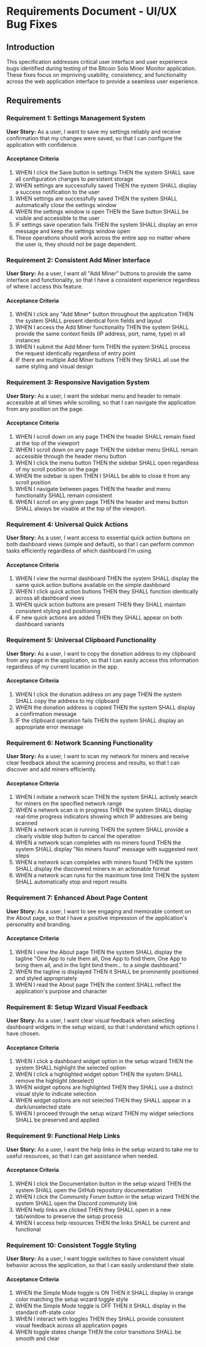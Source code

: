 # Requirements Document - UI/UX Bug Fixes

## Introduction

This specification addresses critical user interface and user experience bugs identified during testing of the Bitcoin Solo Miner Monitor application. These fixes focus on improving usability, consistency, and functionality across the web application interface to provide a seamless user experience.

## Requirements

### Requirement 1: Settings Management System

**User Story:** As a user, I want to save my settings reliably and receive confirmation that my changes were saved, so that I can configure the application with confidence.

#### Acceptance Criteria

1. WHEN I click the Save button in settings THEN the system SHALL save all configuration changes to persistent storage
2. WHEN settings are successfully saved THEN the system SHALL display a success notification to the user
3. WHEN settings are successfully saved THEN the system SHALL automatically close the settings window
4. WHEN the settings window is open THEN the Save button SHALL be visible and accessible to the user
5. IF settings save operation fails THEN the system SHALL display an error message and keep the settings window open
6. These operations should work across the entire app no matter where the user is, they should not be page dependent.

### Requirement 2: Consistent Add Miner Interface

**User Story:** As a user, I want all "Add Miner" buttons to provide the same interface and functionality, so that I have a consistent experience regardless of where I access this feature.

#### Acceptance Criteria

1. WHEN I click any "Add Miner" button throughout the application THEN the system SHALL present identical form fields and layout
2. WHEN I access the Add Miner functionality THEN the system SHALL provide the same context fields (IP address, port, name, type) in all instances
3. WHEN I submit the Add Miner form THEN the system SHALL process the request identically regardless of entry point
4. IF there are multiple Add Miner buttons THEN they SHALL all use the same styling and visual design

### Requirement 3: Responsive Navigation System

**User Story:** As a user, I want the sidebar menu and header to remain accessible at all times while scrolling, so that I can navigate the application from any position on the page.

#### Acceptance Criteria

1. WHEN I scroll down on any page THEN the header SHALL remain fixed at the top of the viewport
2. WHEN I scroll down on any page THEN the sidebar menu SHALL remain accessible through the header menu button
3. WHEN I click the menu button THEN the sidebar SHALL open regardless of my scroll position on the page
4. WHEN the sidebar is open THEN I SHALL be able to close it from any scroll position
5. WHEN I navigate between pages THEN the header and menu functionality SHALL remain consistent
6. WHEN I scroll on any given page THEN the header and menu button SHALL always be visable at the top of the viewport.

### Requirement 4: Universal Quick Actions

**User Story:** As a user, I want access to essential quick action buttons on both dashboard views (simple and default), so that I can perform common tasks efficiently regardless of which dashboard I'm using.

#### Acceptance Criteria

1. WHEN I view the normal dashboard THEN the system SHALL display the same quick action buttons available on the simple dashboard
2. WHEN I click quick action buttons THEN they SHALL function identically across all dashboard views
3. WHEN quick action buttons are present THEN they SHALL maintain consistent styling and positioning
4. IF new quick actions are added THEN they SHALL appear on both dashboard variants

### Requirement 5: Universal Clipboard Functionality

**User Story:** As a user, I want to copy the donation address to my clipboard from any page in the application, so that I can easily access this information regardless of my current location in the app.

#### Acceptance Criteria

1. WHEN I click the donation address on any page THEN the system SHALL copy the address to my clipboard
2. WHEN the donation address is copied THEN the system SHALL display a confirmation message
3. IF the clipboard operation fails THEN the system SHALL display an appropriate error message

### Requirement 6: Network Scanning Functionality

**User Story:** As a user, I want to scan my network for miners and receive clear feedback about the scanning process and results, so that I can discover and add miners efficiently.

#### Acceptance Criteria

1. WHEN I initiate a network scan THEN the system SHALL actively search for miners on the specified network range
2. WHEN a network scan is in progress THEN the system SHALL display real-time progress indicators showing which IP addresses are being scanned
3. WHEN a network scan is running THEN the system SHALL provide a clearly visible stop button to cancel the operation
4. WHEN a network scan completes with no miners found THEN the system SHALL display "No miners found" message with suggested next steps
5. WHEN a network scan completes with miners found THEN the system SHALL display the discovered miners in an actionable format
6. WHEN a network scan runs for the maximum time limit THEN the system SHALL automatically stop and report results

### Requirement 7: Enhanced About Page Content

**User Story:** As a user, I want to see engaging and memorable content on the About page, so that I have a positive impression of the application's personality and branding.

#### Acceptance Criteria

1. WHEN I view the About page THEN the system SHALL display the tagline "One App to rule them all, One App to find them, One App to bring them all, and in the light bind them... to a single dashboard."
2. WHEN the tagline is displayed THEN it SHALL be prominently positioned and styled appropriately
3. WHEN I read the About page THEN the content SHALL reflect the application's purpose and character

### Requirement 8: Setup Wizard Visual Feedback

**User Story:** As a user, I want clear visual feedback when selecting dashboard widgets in the setup wizard, so that I understand which options I have chosen.

#### Acceptance Criteria

1. WHEN I click a dashboard widget option in the setup wizard THEN the system SHALL highlight the selected option
2. WHEN I click a highlighted widget option THEN the system SHALL remove the highlight (deselect)
3. WHEN widget options are highlighted THEN they SHALL use a distinct visual style to indicate selection
4. WHEN widget options are not selected THEN they SHALL appear in a dark/unselected state
5. WHEN I proceed through the setup wizard THEN my widget selections SHALL be preserved and applied

### Requirement 9: Functional Help Links

**User Story:** As a user, I want the help links in the setup wizard to take me to useful resources, so that I can get assistance when needed.

#### Acceptance Criteria

1. WHEN I click the Documentation button in the setup wizard THEN the system SHALL open the GitHub repository documentation
2. WHEN I click the Community Forum button in the setup wizard THEN the system SHALL open the Discord community link
3. WHEN help links are clicked THEN they SHALL open in a new tab/window to preserve the setup process
4. WHEN I access help resources THEN the links SHALL be current and functional

### Requirement 10: Consistent Toggle Styling

**User Story:** As a user, I want toggle switches to have consistent visual behavior across the application, so that I can easily understand their state.

#### Acceptance Criteria

1. WHEN the Simple Mode toggle is ON THEN it SHALL display in orange color matching the setup wizard toggle style
2. WHEN the Simple Mode toggle is OFF THEN it SHALL display in the standard off-state color
3. WHEN I interact with toggles THEN they SHALL provide consistent visual feedback across all application pages
4. WHEN toggle states change THEN the color transitions SHALL be smooth and clear

